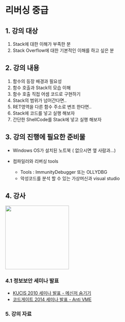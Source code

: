 # 리버싱 중급

## 1. 강의 대상

1. Stack에 대한 이해가 부족한 분
2. Stack Overflow에 대한 기본적인 이해를 하고 싶은 분

## 2. 강의 내용

1. 함수의 등장 배경과 필요성
2. 함수 호출과 Stack의 모습 이해
3. 함수 호출 직접 어셈 코드로 구현하기
4. Stack의 범위가 넘어간다면..
5. RET영역을 다른 함수 주소로 변조 한다면..
6. Stack에 코드를 넣고 실행 해보자
7. 간단한 ShellCode를 Stack에 넣고 실행 해보자
 
## 3. 강의 진행에 필요한 준비물

- Windows OS가 설치된 노트북 ( 없으시면 옆 사람과...)

- 컴파일러와 리버싱 tools	
  - Tools : ImmunityDebugger 또는 OLLYDBG
  - 악성코드를 분석 할 수 있는 가상머신과 visual studio
  
## 4. 강사

<img src="http://72.14.188.110/~audit/img/kimhyungsuk.png" width="200px" />

### 4.1 정보보안 세미나 발표

   - [KUCIS 2010 세미나 발표 - 메신저 숨기기](https://www.facebook.com/l.php?u=https%3A%2F%2Fwww.dropbox.com%2Fs%2Fa5uze30a22x89mw%2FWiseGuyz-Adult_Child-%2528010-9596-2266%2529.pptx&h=1AQHZ3JU4)
   - [코드게이트 2014 세미나 발표 - Anti VME](http://prezi.com/dqu1idggsp_5/?utm_campaign=share&utm_medium=copy)

### 5. 강의 자료

